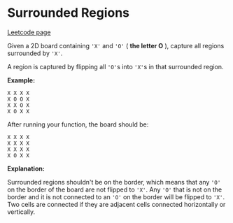 # Surrounded Regions
[Leetcode page](https://leetcode.com/problems/surrounded-regions/description)

Given a 2D board containing `'X'` and `'O'` ( **the letter O** ), capture all
regions surrounded by `'X'`.

A region is captured by flipping all `'O'`s into `'X'`s in that surrounded
region.

**Example:**

    
    
    X X X X
    X O O X
    X X O X
    X O X X
    

After running your function, the board should be:

    
    
    X X X X
    X X X X
    X X X X
    X O X X
    

**Explanation:**

Surrounded regions shouldn't be on the border, which means that any `'O'` on
the border of the board are not flipped to `'X'`. Any `'O'` that is not on the
border and it is not connected to an `'O'` on the border will be flipped to
`'X'`. Two cells are connected if they are adjacent cells connected
horizontally or vertically.

